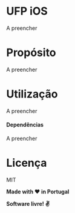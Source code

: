 # UFP iOS
A preencher

# Propósito 
A preencher

# Utilização
A preencher

#### Dependências
A preencher

# Licença

MIT

**Made with :heart: in Portugal**

**Software livre! :v:**

[//]: # (These are reference links used in the body of this note and get stripped out when the markdown processor does its job. There is no need to format nicely because it shouldn't be seen. Thanks SO - http://stackoverflow.com/questions/4823468/store-comments-in-markdown-syntax)

   [Splinter]: <https://splinter.readthedocs.io/en/latest/>
   [BeautifulSoup]: <https://www.crummy.com/software/BeautifulSoup/>
